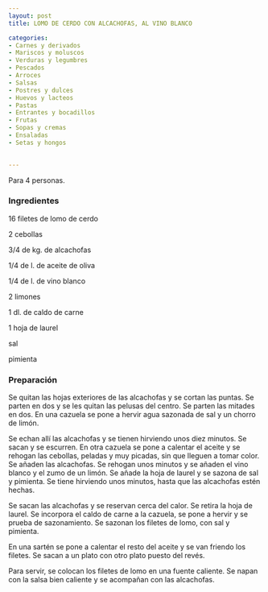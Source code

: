 ```yaml
---
layout: post
title: LOMO DE CERDO CON ALCACHOFAS, AL VINO BLANCO

categories:
- Carnes y derivados
- Mariscos y moluscos
- Verduras y legumbres
- Pescados
- Arroces
- Salsas
- Postres y dulces
- Huevos y lacteos
- Pastas
- Entrantes y bocadillos
- Frutas
- Sopas y cremas
- Ensaladas
- Setas y hongos
 

---
```


Para 4 personas.

<h3>Ingredientes</h3>

16 filetes de lomo de cerdo

2 cebollas

3/4 de kg. de alcachofas

1/4 de l. de aceite de oliva

1/4 de l. de vino blanco

2 limones

1 dl. de caldo de carne

1 hoja de laurel

sal

pimienta

<h3>Preparación</h3>

Se quitan las hojas exteriores de las alcachofas y se cortan las puntas. Se parten en dos y se les quitan las pelusas del centro. Se parten las mitades en dos. En una cazuela se pone a hervir agua sazonada de sal y un chorro de limón.

Se echan allí las alcachofas y se tienen hirviendo unos diez minutos. Se sacan y se escurren. En otra cazuela se pone a calentar el aceite y se rehogan las cebollas, peladas y muy picadas, sin que lleguen a tomar color. Se añaden las alcachofas. Se rehogan unos minutos y se añaden el vino blanco y el zumo de un limón. Se añade la hoja de laurel y se sazona de sal y pimienta. Se tiene hirviendo unos minutos, hasta que las alcachofas estén hechas.

Se sacan las alcachofas y se reservan cerca del calor. Se retira la hoja de laurel. Se incorpora el caldo de carne a la cazuela, se pone a hervir y se prueba de sazonamiento. Se sazonan los filetes de lomo, con sal y pimienta.

En una sartén se pone a calentar el resto del aceite y se van friendo los filetes. Se sacan a un plato con otro plato puesto del revés.

Para servir, se colocan los filetes de lomo en una fuente caliente. Se napan con la salsa bien caliente y se acompañan con las alcachofas.

